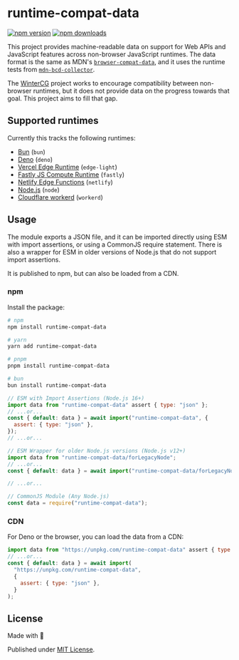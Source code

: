# runtime-compat-data

[![npm version][npm-version-src]][npm-version-href]
[![npm downloads][npm-downloads-src]][npm-downloads-href]

<!-- [![bundle][bundle-src]][bundle-href] -->
<!-- [![Codecov][codecov-src]][codecov-href] -->

This project provides machine-readable data on support for Web APIs and JavaScript features across non-browser JavaScript runtimes. The data format is the same as MDN's [`browser-compat-data`](https://github.com/mdn/browser-compat-data/), and it uses the runtime tests from [`mdn-bcd-collector`](https://github.com/openwebdocs/mdn-bcd-collector/).

The [WinterCG](https://wintercg.org/) project works to encourage compatibility between non-browser runtimes, but it does not provide data on the progress towards that goal. This project aims to fill that gap.

## Supported runtimes

Currently this tracks the following runtimes:

- [Bun](https://bun.sh/) (`bun`)
- [Deno](https://deno.land/) (`deno`)
- [Vercel Edge Runtime](https://edge-runtime.vercel.app/) (`edge-light`)
- [Fastly JS Compute Runtime](https://github.com/fastly/js-compute-runtime) (`fastly`)
- [Netlify Edge Functions](https://docs.netlify.com/edge-functions/overview/) (`netlify`)
- [Node.js](https://nodejs.org/) (`node`)
- [Cloudflare workerd](https://github.com/cloudflare/workerd) (`workerd`)

## Usage

The module exports a JSON file, and it can be imported directly using ESM with import assertions, or using a CommonJS require statement. There is also a wrapper for ESM in older versions of Node.js that do not support import assertions.

It is published to npm, but can also be loaded from a CDN.

### npm

Install the package:

```sh
# npm
npm install runtime-compat-data

# yarn
yarn add runtime-compat-data

# pnpm
pnpm install runtime-compat-data

# bun
bun install runtime-compat-data
```

```js
// ESM with Import Assertions (Node.js 16+)
import data from "runtime-compat-data" assert { type: "json" };
// ...or...
const { default: data } = await import("runtime-compat-data", {
  assert: { type: "json" },
});
// ...or...

// ESM Wrapper for older Node.js versions (Node.js v12+)
import data from "runtime-compat-data/forLegacyNode";
// ...or...
const { default: data } = await import("runtime-compat-data/forLegacyNode");

// ...or...

// CommonJS Module (Any Node.js)
const data = require("runtime-compat-data");
```

### CDN

For Deno or the browser, you can load the data from a CDN:

```js
import data from "https://unpkg.com/runtime-compat-data" assert { type: "json" };
// ...or...
const { default: data } = await import(
  "https://unpkg.com/runtime-compat-data",
  {
    assert: { type: "json" },
  }
);
```

## License

Made with 💛

Published under [MIT License](./LICENSE).

<!-- Badges -->

[npm-version-src]: https://img.shields.io/npm/v/runtime-compat-data?style=flat&colorA=18181B&colorB=F0DB4F
[npm-version-href]: https://npmjs.com/package/runtime-compat-data
[npm-downloads-src]: https://img.shields.io/npm/dm/runtime-compat-data?style=flat&colorA=18181B&colorB=F0DB4F
[npm-downloads-href]: https://npmjs.com/package/runtime-compat-data

<!-- [codecov-src]: https://img.shields.io/codecov/c/gh/unjs/runtime-compat-data/main?style=flat&colorA=18181B&colorB=F0DB4F
[codecov-href]: https://codecov.io/gh/unjs/runtime-compat-data

[bundle-src]: https://img.shields.io/bundlephobia/minzip/runtime-compat-data?style=flat&colorA=18181B&colorB=F0DB4F
[bundle-href]: https://bundlephobia.com/result?p=runtime-compat-data -->
